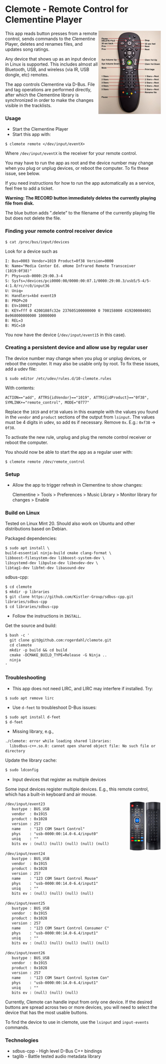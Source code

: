 # Clemote - Remote Control for Clementine Player

<img align="right" width="40%" src="./assets/remote-labels.jpg">

This app reads button presses from a remote control, sends commands to the Clementine Player, deletes and renames files, and updates song ratings.

Any device that shows up as an input device in Linux is supported. This includes almost all Bluetooth, USB, and wireless (via IR, USB dongle, etc) remotes.

The app controls Clementine via D-Bus. File and tag operations are performed directly, after which the Clementine library is synchronized in order to make the changes visible in the tracklists.


### Usage

* Start the Clementine Player
* Start this app with:

```shell
$ clemote remote </dev/input/eventX>
```

Where `/dev/input/eventX` is the receiver for your remote control.

You may have to run the app as root and the device number may change when you plug or unplug devices, or reboot the computer. To fix these issue, see below.

If you need instructions for how to run the app automatically as a service, feel free to add a ticket.

**Warning: The RECORD button immediately deletes the currently playing file from disk.**

The blue button adds ".delete" to the filename of the currently playing file but does not delete the file.

### Finding your remote control receiver device

```shell
$ cat /proc/bus/input/devices
```

Look for a device such as

```shell
I: Bus=0003 Vendor=1019 Product=0f38 Version=0000
N: Name="Media Center Ed. eHome Infrared Remote Transceiver (1019:0f38)"
P: Phys=usb-0000:29:00.3-4
S: Sysfs=/devices/pci0000:00/0000:00:07.1/0000:29:00.3/usb5/5-4/5-4:1.0/rc/rc0/input36
U: Uniq=
H: Handlers=kbd event19 
B: PROP=20
B: EV=100017
B: KEY=fff 0 4200108fc32e 237605100000000 0 700158000 419200004001 8e968000000000 10000000
B: REL=3
B: MSC=10
```

You now have the device (`/dev/input/event15` in this case).


### Creating a persistent device and allow use by regular user

The device number may change when you plug or unplug devices, or reboot the computer. It may also be usable only by root. To fix these issues, add a udev file:

```shell
$ sudo editor /etc/udev/rules.d/10-clemote.rules
```

With contents:

```shell
ACTION=="add", ATTRS{idVendor}=="1019", ATTRS{idProduct}=="0f38", SYMLINK+="remote_control", MODE="0777"
```

Replace the `1019` and `0f38` values in this example with the values you found in the `vendor` and `product` sections of the output from `lsinput`. The values must be 4 digits in udev, so add `0`s if necessary. Remove `0x`. E.g.: `0xf38` -> `0f38`.

To activate the new rule, unplug and plug the remote control receiver or reboot the computer.

You should now be able to start the app as a regular user with:

```shell
$ clemote remote /dev/remote_control
```

### Setup

* Allow the app to trigger refresh in Clementine to show changes:


    Clementine > Tools > Preferences > Music Library
        > Monitor library for changes > Enable


### Build on Linux

Tested on Linux Mint 20. Should also work on Ubuntu and other distributions based on Debian.

Packaged dependencies:

```shell
$ sudo apt install \ 
build-essential ninja-build cmake clang-format \
libboost-filesystem-dev libboost-system-dev \
libsystemd-dev libpulse-dev libevdev-dev \
libtag1-dev libfmt-dev libasound-dev
```

sdbus-cpp:

```shell
$ cd clemote
$ mkdir -p libraries
$ git clone https://github.com/Kistler-Group/sdbus-cpp.git libraries/sdbus-cpp
$ cd libraries/sdbus-cpp
```

- Follow the instructions in `INSTALL`.

Get the source and build:

```shell
$ bash -c '
  git clone git@github.com:rogerdahl/clemote.git 
  cd clemote
  mkdir -p build && cd build
  cmake -DCMAKE_BUILD_TYPE=Release -G Ninja ..
  ninja
'
```

### Troubleshooting

* This app does not need LIRC, and LIRC may interfere if installed. Try:

```shell
$ sudo apt remove lirc
```

* Use `d-feet` to troubleshoot D-Bus issues:

```shell
$ sudo apt install d-feet
$ d-feet
```

* Missing library, e.g.,

```
./clemote: error while loading shared libraries: 
  libsdbus-c++.so.0: cannot open shared object file: No such file or directory
```  

Update the library cache:

```bash
$ sudo ldconfig
```

* Input devices that register as multiple devices

Some input devices register multiple devices. E.g., this remote control, which has a built-in keyboard and air mouse.

<img align="right" width="20%" src="./assets/airmouse.png">

```shell
/dev/input/event23
   bustype : BUS_USB
   vendor  : 0x1915
   product : 0x1028
   version : 257
   name    : "123 COM Smart Control"
   phys    : "usb-0000:00:14.0-6.4/input0"
   uniq    : ""
   bits ev : (null) (null) (null) (null) (null)

/dev/input/event24
   bustype : BUS_USB
   vendor  : 0x1915
   product : 0x1028
   version : 257
   name    : "123 COM Smart Control Mouse"
   phys    : "usb-0000:00:14.0-6.4/input1"
   uniq    : ""
   bits ev : (null) (null) (null) (null)

/dev/input/event25
   bustype : BUS_USB
   vendor  : 0x1915
   product : 0x1028
   version : 257
   name    : "123 COM Smart Control Consumer C"
   phys    : "usb-0000:00:14.0-6.4/input1"
   uniq    : ""
   bits ev : (null) (null) (null) (null) (null)

/dev/input/event26
   bustype : BUS_USB
   vendor  : 0x1915
   product : 0x1028
   version : 257
   name    : "123 COM Smart Control System Con"
   phys    : "usb-0000:00:14.0-6.4/input1"
   uniq    : ""
   bits ev : (null) (null) (null)
```

Currently, Clemote can handle input from only one device. If the desired buttons are spread across two or more devices, you will need to select the device that has the most usable buttons.

To find the device to use in clemote, use the `lsinput` and `input-events` commands.

### Technologies

* sdbus-cpp - High level D-Bus C++ bindings
* taglib - Battle tested audio metadata library

